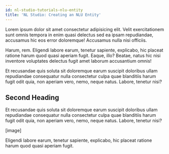 ```yaml
---
id: nl-studio-tutorials-nlu-entity
title: 'NL Studio: Creating an NLU Entity'
---
```


Lorem ipsum dolor sit amet consectetur adipisicing elit. Velit exercitationem sunt omnis tempora in enim quasi delectus sed ea ipsam repudiandae, accusamus hic eos error doloremque! Accusamus nulla nisi officiis.

Harum, rem. Eligendi labore earum, tenetur sapiente, explicabo, hic placeat ratione harum quod quasi aperiam fugit. Eaque, illo? Beatae, natus hic nisi inventore voluptates delectus fugit amet laborum accusantium omnis!

Et recusandae quis soluta sit doloremque earum suscipit doloribus ullam repudiandae consequatur nulla consectetur culpa quae blanditiis harum fugit odit quia, non aperiam vero, nemo, neque natus. Labore, tenetur nisi?

## Second Heading

Et recusandae quis soluta sit doloremque earum suscipit doloribus ullam repudiandae consequatur nulla consectetur culpa quae blanditiis harum fugit odit quia, non aperiam vero, nemo, neque natus. Labore, tenetur nisi?

[image]

Eligendi labore earum, tenetur sapiente, explicabo, hic placeat ratione harum quod quasi aperiam fugit.
